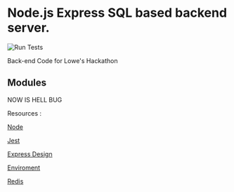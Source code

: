 # Node.js Express SQL based backend server.
![Run Tests](https://github.com/amansheaven/lowesbackend/workflows/Run%20tests/badge.svg)

Back-end Code for Lowe's Hackathon

## Modules

NOW IS HELL BUG

Resources :

[Node](https://www.edureka.co/blog/rest-api-with-node-js/)

[Jest](https://dev.to/nedsoft/testing-nodejs-express-api-with-jest-and-supertest-1km6)

[Express Design](https://medium.com/@sesitamakloe/how-we-structure-our-express-js-routes-58933d02e491)

[Enviroment](https://medium.com/@sesitamakloe/how-we-structure-our-express-js-routes-58933d02e491)

[Redis](https://medium.com/mtholla/managing-node-js-express-sessions-with-redis-94cd099d6f2f)


